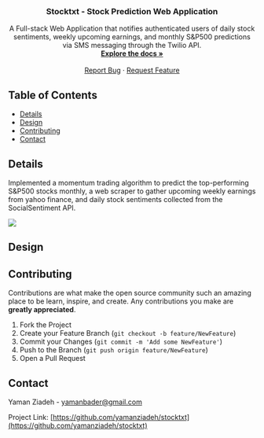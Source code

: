 <!-- INTRO. -->
<br />
<p align="center">
  <h3 align="center">Stocktxt - Stock Prediction Web Application</h3>

  <p align="center">
A Full-stack Web Application that notifies authenticated users of daily stock sentiments, weekly upcoming earnings, and monthly S&P500 predictions via SMS messaging through the Twilio API.
    <br />
    <a href="https://github.com/yamanziadeh/stocktxt"><strong>Explore the docs »</strong></a>
    <br />
    <br />
    <a href="https://github.com/yamanziadeh/stocktxt/issues">Report Bug</a>
    ·
    <a href="https://github.com/yamanziadeh/stocktxt/issues">Request Feature</a>
  </p>
</p>



<!-- TABLE OF CONTENTS -->
## Table of Contents

* [Details](#details)
* [Design](#design)
* [Contributing](#contributing)
* [Contact](#contact)

<!-- DESIGN -->
## Details
Implemented a momentum trading algorithm to predict the top-performing S&P500 stocks monthly, a web scraper to gather upcoming weekly earnings from yahoo finance, and daily stock sentiments collected from the SocialSentiment API.

<img src="https://www.google.com/url?sa=i&url=https%3A%2F%2Fpixabay.com%2Fvectors%2Fnode-js-logo-nodejs-javascript-736399%2F&psig=AOvVaw0hLOzMlhq3Z1p3NDmzYqGf&ust=1616300630128000&source=images&cd=vfe&ved=0CAIQjRxqFwoTCMilvJmDvu8CFQAAAAAdAAAAABAJ">

<!-- DESIGN -->
## Design

<!-- CONTRIBUTING -->
## Contributing

Contributions are what make the open source community such an amazing place to be learn, inspire, and create. Any contributions you make are **greatly appreciated**.

1. Fork the Project
2. Create your Feature Branch (`git checkout -b feature/NewFeature`)
3. Commit your Changes (`git commit -m 'Add some NewFeature'`)
4. Push to the Branch (`git push origin feature/NewFeature`)
5. Open a Pull Request



<!-- CONTACT -->
## Contact

Yaman Ziadeh - yamanbader@gmail.com

Project Link: [https://github.com/yamanziadeh/stocktxt](https://github.com/yamanziadeh/stocktxt)
